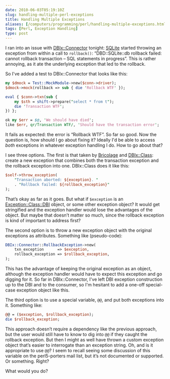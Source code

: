 ```yaml
--- 
date: 2010-06-03T05:19:10Z
slug: handling-multiple-perl-exceptions
title: Handling Multiple Exceptions
aliases: [/computers/programming/perl/handling-multiple-exceptions.html]
tags: [Perl, Exception Handling]
type: post
---
```


I ran into an issue with [DBIx::Connector] tonight: [SQLite] started throwing an
exception from within a call to `rollback()`: “DBD::SQLite::db rollback failed:
cannot rollback transaction – SQL statements in progress”. This is rather
annoying, as it ate the underlying exception that led to the rollback.

So I've added a test to DBIx::Connector that looks like this:

``` perl
my $dmock = Test::MockModule->new($conn->driver);
$dmock->mock(rollback => sub { die 'Rollback WTF' });

eval { $conn->txn(sub {
    my $sth = shift->prepare("select * from t");
    die 'Transaction WTF';
}) };

ok my $err = $@, 'We should have died';
like $err, qr/Transaction WTF/, 'Should have the transaction error';
```

It fails as expected: the error is “Rollback WTF”. So far so good. Now the
question is, how should I go about fixing it? Ideally I'd be able to access
*both* exceptions in whatever exception handling I do. How to go about that?

I see three options. The first is that taken by [Bricolage] and [DBIx::Class][]:
create a new exception that combines both the transaction exception and the
rollback exception into one. DBIx::Class does it like this:

``` perl
$self->throw_exception(
    "Transaction aborted: ${exception}. "
    . "Rollback failed: ${rollback_exception}"
);
```

That’s okay as far as it goes. But what if `$exception` is an
[Exception::Class::DBI] object, or some other exception object? It would get
stringified and the exception handler would lose the advantages of the object.
But maybe that doesn’t matter so much, since the rollback exception is kind of
important to address first?

The second option is to throw a new exception object with the original
exceptions as attributes. Something like (pseudo-code):

``` perl
DBIx::Connector::RollbackException->new(
    txn_exception      => $exception,
    rollback_exception => $rollback_exception,
);
```

This has the advantage of keeping the original exception as an object, although
the exception handler would have to expect this exception and go digging for it.
So far in DBIx::Connector, I've left DBI exception construction up to the DBI
and to the consumer, so I'm hesitant to add a one-off special-case exception
object like this.

The third option is to use a special variable, `@@`, and put both exceptions
into it. Something like:

``` perl
@@ = ($exception, $rollback_exception);
die $rollback_exception;
```

This approach doesn’t require a dependency like the previous approach, but the
user would still have to know to dig into `@@` if they caught the rollback
exception. But then I might as well have thrown a custom exception object that’s
easier to interrogate than an exception string. Oh, and is it appropriate to use
`@@`? I seem to recall seeing some discussion of this variable on the
perl5-porters mail list, but it’s not documented or supported. Or something.
Right?

What would you do?

  [DBIx::Connector]: https://metacpan.org/pod/DBIx::Connector
  [SQLite]: https://www.sqlite.org
  [Bricolage]: http://www.bricolagecms.org/
  [DBIx::Class]: https://metacpan.org/pod/DBIx::Class
  [Exception::Class::DBI]: https://metacpan.org/pod/Exception::Class::DBI
